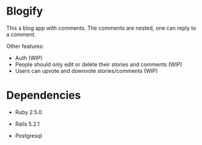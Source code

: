 # Blogify

This a blog app with comments. The comments are nested, one can reply to a comment. 

Other features: 
- Auth (WIP)
- People should only edit or delete their stories and comments (WIP)
- Users can upvote and downvote stories/comments (WIP)

# Dependencies

* Ruby 2.5.0

* Rails 5.2.1

* Postgresql

